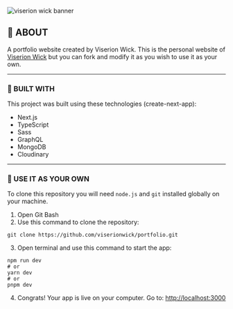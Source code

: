 ![viserion wick banner](https://res.cloudinary.com/viserionwick/image/upload/v1719250401/projects/admin/portfolio/desktop_1_aqppfa.jpg)

## 🐲 ABOUT
A portfolio website created by Viserion Wick.
This is the personal website of [Viserion Wick](https://viserionwick.vercel.app) but you can fork and modify it as you wish to use it as your own.
___

### 🧱 BUILT WITH
This project was built using these technologies (create-next-app):
+ Next.js
+ TypeScript
+ Sass
+ GraphQL
+ MongoDB
+ Cloudinary
___

### 🔧 USE IT AS YOUR OWN
To clone this repository you will need `node.js` and `git` installed globally on your machine.

1. Open Git Bash
2. Use this command to clone the repository:
```
git clone https://github.com/viserionwick/portfolio.git
```
3. Open terminal and use this command to start the app:
```
npm run dev
# or
yarn dev
# or
pnpm dev
```
4. Congrats! Your app is live on your computer. Go to: [http://localhost:3000](http://localhost:3000)

